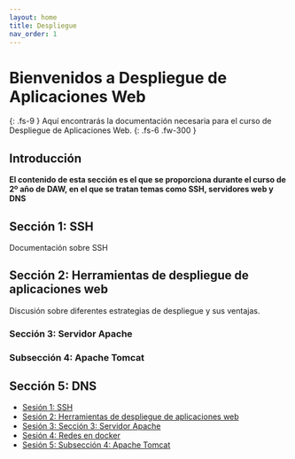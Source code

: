 ```yaml
---
layout: home
title: Despliegue
nav_order: 1
---
```



# Bienvenidos a Despliegue de Aplicaciones Web
{: .fs-9 }
Aquí encontrarás la documentación necesaria para el curso de Despliegue de Aplicaciones Web.
{: .fs-6 .fw-300 }
## Introducción

**El contenido de esta sección es el que se proporciona durante el curso de 2º año de DAW, en el que se tratan temas como SSH, servidores web y DNS**

## Sección 1: SSH

Documentación sobre SSH

## Sección 2: Herramientas de despliegue de aplicaciones web

Discusión sobre diferentes estrategias de despliegue y sus ventajas.


### Sección 3: Servidor Apache


### Subsección 4: Apache Tomcat


## Sección 5: DNS


* [Sesión 1: SSH](sesion1)
* [Sesión 2: Herramientas de despliegue de aplicaciones web](sesion2)
* [Sesión 3: Sección 3: Servidor Apache](sesion3)
* [Sesión 4: Redes en docker](sesion4)
* [Sesión 5: Subsección 4: Apache Tomcat](sesion5)